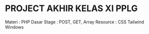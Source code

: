 # PROJECT AKHIR KELAS XI PPLG #
Materi : PHP Dasar
Stage : POST, GET, Array
Resource : CSS Tailwind Windows
